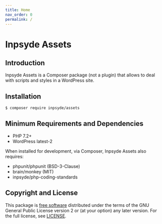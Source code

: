 ```yaml
---
title: Home
nav_order: 0
permalink: /
---
```


# Inpsyde Assets

## Introduction
Inpsyde Assets is a Composer package (not a plugin) that allows to deal with scripts and styles in a WordPress site.

## Installation

```bash
$ composer require inpsyde/assets
```

## Minimum Requirements and Dependencies

* PHP 7.2+
* WordPress latest-2

When installed for development, via Composer, Inpsyde Assets also requires:

* phpunit/phpunit (BSD-3-Clause)
* brain/monkey (MIT)
* inpsyde/php-coding-standards

## Copyright and License

This package is [free software](https://www.gnu.org/philosophy/free-sw.en.html) distributed under the terms of the GNU General Public License version 2 or (at your option) any later version. For the full license, see [LICENSE](./LICENSE).
